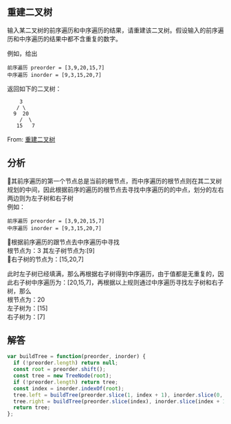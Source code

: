## 重建二叉树
输入某二叉树的前序遍历和中序遍历的结果，请重建该二叉树。假设输入的前序遍历和中序遍历的结果中都不含重复的数字。

例如，给出
```
前序遍历 preorder = [3,9,20,15,7]
中序遍历 inorder = [9,3,15,20,7]
```
返回如下的二叉树：
```
    3
   / \
  9  20
    /  \
   15   7
```
From: [重建二叉树](https://leetcode-cn.com/problems/zhong-jian-er-cha-shu-lcof/)

## 分析
其前序遍历的第一个节点总是当前的根节点，而中序遍历的根节点则在其二叉树规划的中间，因此根据前序的遍历的根节点去寻找中序遍历的的中点，划分的左右两边则为左子树和右子树  
例如：  
```
前序遍历 preorder = [3,9,20,15,7]
中序遍历 inorder = [9,3,15,20,7]
```
根据前序遍历的跟节点去中序遍历中寻找  
根节点为：3
其左子树节点为:[9]  
右子树的节点为：[15,20,7]   

此时左子树已经填满，那么再根据右子树得到中序遍历，由于值都是无重复的，因此右子树中序遍历为：[20,15,7]，再根据以上规则通过中序遍历寻找左子树和右子树，那么   
根节点为：20   
左子树为：[15]  
右子树为：[7]   

## 解答
```javascript
var buildTree = function(preorder, inorder) {
  if (!preorder.length) return null;
  const root = preorder.shift();
  const tree = new TreeNode(root);
  if (!preorder.length) return tree;
  const index = inorder.indexOf(root);
  tree.left = buildTree(preorder.slice(1, index + 1), inorder.slice(0, index));
  tree.right = buildTree(preorder.slice(index), inorder.slice(index + 1));
  return tree;
};
```
